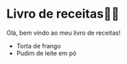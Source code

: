 # Livro de receitas:man_cook:



Olá, bem vindo ao meu livro de receitas!

- Torta de frango
- Pudim de leite em pó
